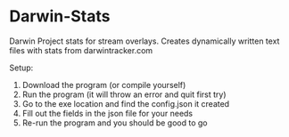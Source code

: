 # Darwin-Stats
Darwin Project stats for stream overlays. Creates dynamically written text files with stats from darwintracker.com

Setup:
1. Download the program (or compile yourself)
2. Run the program (it will throw an error and quit first try)
3. Go to the exe location and find the config.json it created
4. Fill out the fields in the json file for your needs
5. Re-run the program and you should be good to go
